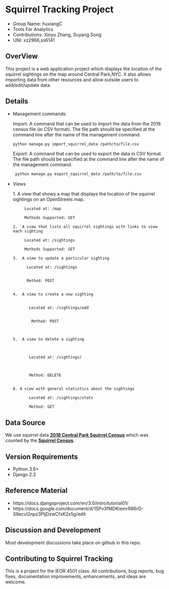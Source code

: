 <html>

# Squirrel Tracking Project
<ul>
    <li> Group Name: huxiangC</li>
    <li> Tools For Analytics </li>
    <li> Contributions: Xinyu Zhang, Suyang Song</li>
    <li> UNI: xz2966,ss6141</li>
</ul>

## OverView
<p> This project is a web application project which displays the location of the squirrel sightings on the map around Central Park,NYC. It also allows importing data from other resources and allow outside users to add/edit/update data.</p>


## Details
<ul>
    <li> Management commands: </li>
        <p> Import: A command that can be used to import the data from the 2018 census file (in CSV format). The file path should be specified at the command line after the name of the management command.

  ```sh
  python manage.py import_squirrel_data /path/to/file.csv
  ```
  Export: A command that can be used to export the data in CSV format. The file path should be specified at the command line after the name of the management command.

   ```sh
    python manage.py export_squirrel_data /path/to/file.csv
   ```
   </p>

  <li> Views </li>
   <p>
    1.  A view that shows a map that displays the location of the squirrel sightings on an OpenStreets map.

         Located at: /map

         Methods Supported: GET

    2.  A view that lists all squirrel sightings with links to view each sighting

         Located at: /sightings

         Methods Supported: GET

    3.  A view to update a particular sighting

          Located at: /sightings


          Method: POST


    4.  A view to create a new sighting 

        
           Located at: /sightings/add


            Method: POST



    5.  A view to delete a sighting



           Located at: /sightings/



           Method: DELETE


    6. A view with general statistics about the sightings

           Located at: /sightings/stats
        
           Method: GET
                
  </p>
</ul>

## Data Source

We use squirrel data [**2018 Central Park Squirrel Census**](https://data.cityofnewyork.us/Environment/2018-Central-Park-Squirrel-Census-Squirrel-Data/vfnx-vebw) which was counted by the [**Squirrel Census**](https://www.thesquirrelcensus.com/). 

## Version Requirements
<ul>
    <li> Python 3.6+ </li>
    <li> Django 2.2 </li>
</ul>

## Reference Material
<ul>
    <li>https://docs.djangoproject.com/en/3.0/intro/tutorial01/</li>
    <li>https://docs.google.com/document/d/1SPv3fMDKiemrR86rD-S9ecvI2npz3PljDzwCfxK2x5g/edit</li>
</ul>

## Discussion and Development
<p>Most development discussions take place on github in this repo.</p>

## Contributing to Squirrel Tracking
<p>This is a project for the IEOR 4501 class. All contributions, bug reports, bug fixes, documentation improvements, enhancements, and ideas are welcome.</p>
</html>
  
